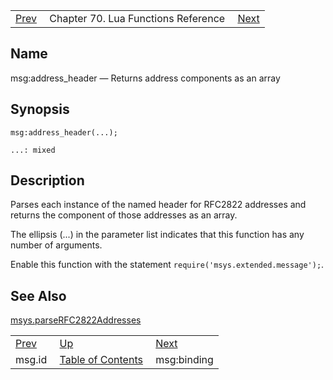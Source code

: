 |     |     |     |
| --- | --- | --- |
| [Prev](lua.ref.msg.id)  | Chapter 70. Lua Functions Reference |  [Next](lua.ref.msg_binding) |

<a name="lua.ref.msg_address_header"></a>
## Name

msg:address_header — Returns address components as an array

<a name="idp16631840"></a>
## Synopsis

`msg:address_header(...);`

`...: mixed`<a name="idp16634816"></a>
## Description

Parses each instance of the named header for RFC2822 addresses and returns the component of those addresses as an array.

The ellipsis (...) in the parameter list indicates that this function has any number of arguments.

Enable this function with the statement `require('msys.extended.message');`.

<a name="idp16638256"></a>
## See Also

[msys.parseRFC2822Addresses](lua.ref.msys.parseRFC2822Addresses "msys.parseRFC2822Addresses")

|     |     |     |
| --- | --- | --- |
| [Prev](lua.ref.msg.id)  | [Up](lua.function.details) |  [Next](lua.ref.msg_binding) |
| msg.id  | [Table of Contents](index) |  msg:binding |


